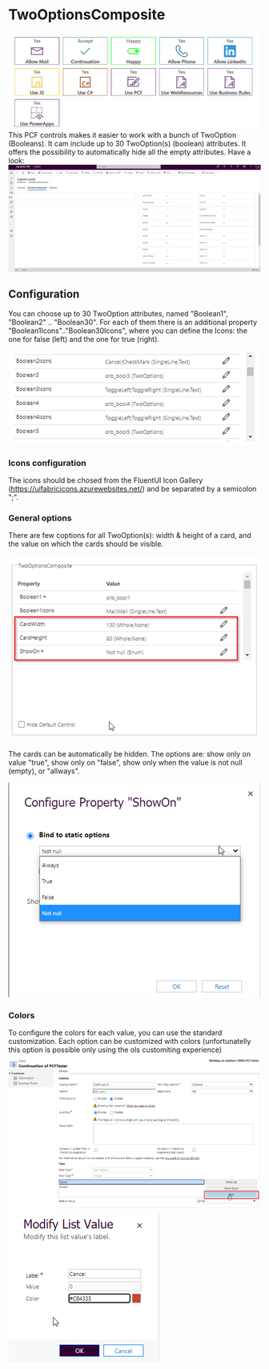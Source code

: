 # TwoOptionsComposite

![main](./Docs/imgs/Main.png)
This PCF controls makes it easier to work with a bunch of TwoOption (Booleans). It cam include up to 30 TwoOption(s) (boolean) attributes.
It offers the possibility to automatically hide all the empty attributes. Have a look:
![main](./Docs/imgs/TwoOptionsComposite.gif)

## Configuration

You can choose up to 30 TwoOption attributes, named "Boolean1", "Boolean2" .. "Boolean30". For each of them there is an additional property "Boolean1Icons".."Boolean30Icons", where you can define the Icons: the one for false (left) and the one for true (right). 

![main](./Docs/imgs/ConfigBooleans.png)

### Icons configuration

The icons should be chosed from the FluentUI Icon Gallery (https://uifabricicons.azurewebsites.net/) and be separated by a semicolon ";".

### General options

There are few coptions for all TwoOption(s): width & height of a card, and the value on which the cards should be visible.

![main](./Docs/imgs/ConfigAllCards.png)

The cards can be automatically be hidden. The options are: show only on value "true", show only on "false", show only when the value is not null (empty), or "allways".

![main](./Docs/imgs/ConfigShowOn.png)

### Colors

To configure the colors for each value, you can use the standard customization. Each option can be customized with colors (unfortunatelly this option is possible only using the ols customiting experience)
![main](./Docs/imgs/CardColor1.png)
![main](./Docs/imgs/CardColor2.png)





